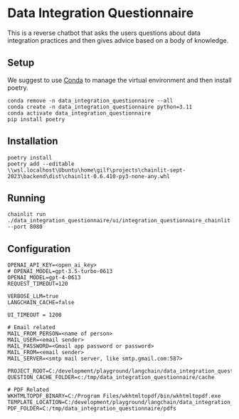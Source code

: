 # Data Integration Questionnaire

This is a reverse chatbot that asks the users questions about data integration practices and then gives advice based on a body of knowledge.

## Setup

We suggest to use [Conda](https://docs.conda.io/en/latest/) to manage the virtual environment and then install poetry.

```
conda remove -n data_integration_questionnaire --all
conda create -n data_integration_questionnaire python=3.11
conda activate data_integration_questionnaire
pip install poetry
```

## Installation

```
poetry install
poetry add --editable \\wsl.localhost\Ubuntu\home\gilf\projects\chainlit-sept-2023\backend\dist\chainlit-0.6.410-py3-none-any.whl
```

## Running

```
chainlit run ./data_integration_questionnaire/ui/integration_questionnaire_chainlit.py --port 8080
```

## Configuration

```
OPENAI_API_KEY=<open_ai_key>
# OPENAI_MODEL=gpt-3.5-turbo-0613
OPENAI_MODEL=gpt-4-0613
REQUEST_TIMEOUT=120

VERBOSE_LLM=true
LANGCHAIN_CACHE=false

UI_TIMEOUT = 1200

# Email related
MAIL_FROM_PERSON=<name of person>
MAIL_USER=<email sender>
MAIL_PASSWORD=<Gmail app password or password>
MAIL_FROM=<email sender>
MAIL_SERVER=<smtp mail server, like smtp.gmail.com:587>

PROJECT_ROOT=C:/development/playground/langchain/data_integration_questionnaire
QUESTION_CACHE_FOLDER=c:/tmp/data_integration_questionnaire/cache

# PDF Related
WKHTMLTOPDF_BINARY=C:/Program Files/wkhtmltopdf/bin/wkhtmltopdf.exe
TEMPLATE_LOCATION=C:/development/playground/langchain/data_integration_questionnaire/templates
PDF_FOLDER=C:/tmp/data_integration_questionnaire/pdfs

```